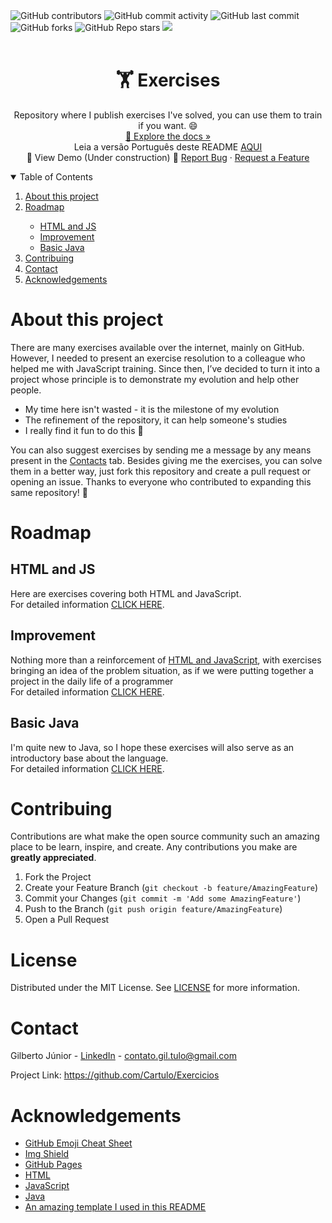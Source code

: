 <div>
    <img alt="GitHub contributors" src="https://img.shields.io/github/contributors/cartulo/exercicios?style=for-the-badge&color=00aeae">
    <img alt="GitHub commit activity" src="https://img.shields.io/github/commit-activity/m/cartulo/exercicios?style=for-the-badge&color=00aeae">
    <img alt="GitHub last commit" src="https://img.shields.io/github/last-commit/cartulo/exercicios?style=for-the-badge&color=00aeae">
    <img alt="GitHub forks" src="https://img.shields.io/github/forks/cartulo/exercicios?style=for-the-badge&color=00aeae">
    <img alt="GitHub Repo stars" src="https://img.shields.io/github/stars/cartulo/exercicios?style=for-the-badge&color=00aeae">
    <a href="https://linkedin.com/in/gil-tulo" target="_blank"><img src="https://img.shields.io/badge/-LinkedIn-black.svg?style=for-the-badge&logo=linkedin&colorB=555"/></a>
    <br><br>
</div>

<h1 align="center">🏋️ Exercises</h1>
<p align="center">Repository where I publish exercises I've solved, you can use them to train if you want. 😄 <br />
    <a href="https://github.com/cartulo/exercicios">🔎 Explore the docs »</a><br />
    Leia a versão Português deste README <a href="https://github.com/Cartulo/Exercicios/blob/main/README-pt.md">AQUI</a> <br />
    🚧 View Demo (Under construction) 🚧
    <a href="https://github.com/cartulo/exercicios/issues">Report Bug</a>
    ·
    <a href="https://github.com/cartulo/exercicios/issues">Request a Feature</a>
</p>
<details open>
<summary>Table of Contents</summary>
<ol>
    <li><a href="https://github.com/cartulo/exercicios#about-this-project">About this project</a></li>
    <li><a href="https://github.com/cartulo/exercicios#roadmap">Roadmap</a></li>
        <ul>
            <li><a href=#html-and-js>HTML and JS</a></li>
            <li><a href=#improvement>Improvement</a></li>
            <li><a href=#basic-java>Basic Java</a></li>
        </ul>
    <li><a href="https://github.com/cartulo/exercicios#contribuing">Contribuing</a></li>
    <li><a href="https://github.com/cartulo/exercicios#contact">Contact</a></li>
    <li><a href="https://github.com/cartulo/exercicios#acknowledgements">Acknowledgements</a></li>
</ol>
</details>

<h1>About this project</h1>
<p>
    There are many exercises available over the internet, mainly on GitHub. However, I needed to present an exercise resolution to a colleague who helped me with JavaScript training. Since then, I’ve decided to turn it into a project whose principle is to demonstrate my evolution and help other people. 
</p>
<ul>
    <li>My time here isn't wasted - it is the milestone of my evolution</li>
    <li>The refinement of the repository, it can help someone's studies</li>
    <li>I really find it fun to do this 🤣</li>
</ul>
<p> 
    You can also suggest exercises by sending me a message by any means present in the <a href="https://github.com/cartulo/exercicios#contact">Contacts</a> tab. Besides giving me the exercises, you can solve them in a better way, just fork this repository and create a pull request or opening an issue.
    Thanks to everyone who contributed to expanding this same repository! 🎉
 </p>

<h1>Roadmap</h1>
    <h2>HTML and JS</h2>
        <p>Here are exercises covering both HTML and JavaScript. <br>
        For detailed information <a href="https://github.com/Cartulo/Exercicios/blob/main/HTML%20e%20JS/README.md">CLICK HERE</a>.</p>
    <h2>Improvement </h2>
        <p>Nothing more than a reinforcement of <a href="https://github.com/cartulo/exercicios#HTML-and-JS">HTML and JavaScript</a>, with exercises bringing an idea of the problem situation, as if we were putting together a project in the daily life of a programmer <br>
        For detailed information <a href="https://github.com/Cartulo/Exercicios/blob/main/Aperfeicoamento/README.md">CLICK HERE</a>.</p>
    <h2>Basic Java</h2>
        <p>I'm quite new to Java, so I hope these exercises will also serve as an introductory base about the language. <br>
        For detailed information <a href="https://github.com/Cartulo/Exercicios/blob/main/Java%20Basico/README.md">CLICK HERE</a>.</p>

<h1>Contribuing</h1>
<p>
    Contributions are what make the open source community such an amazing place to be learn, inspire, and create. Any contributions you make are <strong>greatly appreciated</strong>.
</p>
<ol>
    <li>Fork the Project</li>
    <li>Create your Feature Branch (<code>git checkout -b feature/AmazingFeature</code>)</li>
    <li>Commit your Changes (<code>git commit -m 'Add some AmazingFeature'</code>)</li>
    <li>Push to the Branch (<code>git push origin feature/AmazingFeature</code>)</li>
    <li>Open a Pull Request</li>
</ol>

<h1>License</h1>
<p>Distributed under the MIT License. See <a href="https://github.com/CarTulo/Exercicios/blob/master/LICENSE.txt">LICENSE</a> for more information.</p>

<h1>Contact</h1>
<p>Gilberto Júnior - <a href="https://linkedin.com/in/gil-tulo/" target="_blank">LinkedIn</a> - <a href="mailto:contato.gil.tulo@gmail.com">contato.gil.tulo@gmail.com</a></p>
<p>Project Link: <a href="https://github.com/Cartulo/Exercicios#readme">https://github.com/Cartulo/Exercicios</a></p>

<h1>Acknowledgements</h1>
<ul>
    <li><a href="https://www.webpagefx.com/tools/emoji-cheat-sheet">GitHub Emoji Cheat Sheet</a></li>
    <li><a href="https://shields.io">Img Shield</a></li>
    <li><a href="https://pages.github.com">GitHub Pages</a></li>
    <li><a href="https://www.w3schools.com/html/html_intro.asp">HTML</a></li>
    <li><a href="https://developer.mozilla.org/en-US/docs/Web/JavaScript">JavaScript</a></li>
    <li><a href="https://www.oracle.com/br/java/technologies/javase-jdk8-doc-downloads.html">Java</a></li>
    <li><a href="https://github.com/othneildrew/Best-README-Template#readme">An amazing template I used in this README</a></li>
</ul>

